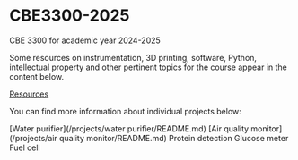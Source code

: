 # CBE3300-2025
CBE 3300 for academic year 2024-2025

Some resources on instrumentation, 3D printing, software, Python, intellectual property and other pertinent topics for the course appear in the content below.

[Resources](quickref.md)

You can find more information about individual projects below:

[Water purifier](/projects/water purifier/README.md)
[Air quality monitor](/projects/air quality monitor/README.md)
Protein detection
Glucose meter
Fuel cell
